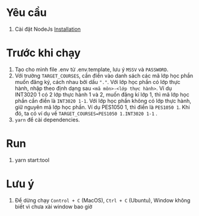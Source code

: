 # Yêu cầu
1. Cài đặt NodeJs [Installation](https://nodejs.org/en/download/)

# Trước khi chạy
1. Tạo cho mình file .env từ .env.template, lưu ý `MSSV` và `PASSWORD`.
2. Với trường `TARGET_COURSES`, cần điền vào danh sách các mã lớp học phần muốn đăng ký, cách nhau bởi dấu `"."`. Với lớp học phần có lớp thực hành, nhập theo định dạng sau `<mã môn>-<lớp thực hành>`. Ví dụ INT3020 1 có 2 lớp thực hành 1 và 2, muốn đăng kí lớp 1, thì mã lớp học phần cần điền là `INT3020 1-1`. Với lớp học phần không có lớp thực hành, giữ nguyên mã lớp học phần. Ví dụ PES1050 1, thì điền là `PES1050 1`. Khi đó, ta có ví dụ về `TARGET_COURSES=PES1050 1.INT3020 1-1` .
3. `yarn` để cài dependencies.
# Run
1. yarn start:tool

# Lưu ý
1. Để dừng chạy `Control + C` (MacOS), `Ctrl + C` (Ubuntu), Window không biết vì chưa xài window bao giờ